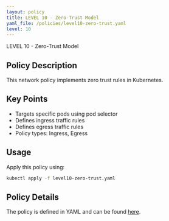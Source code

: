 ```yaml
---
layout: policy
title: LEVEL 10 - Zero-Trust Model
yaml_file: /policies/level10-zero-trust.yaml
level: 10
---
```


LEVEL 10 - Zero-Trust Model

## Policy Description

This network policy implements zero trust rules in Kubernetes.

## Key Points

- Targets specific pods using pod selector
- Defines ingress traffic rules
- Defines egress traffic rules
- Policy types: Ingress, Egress

## Usage

Apply this policy using:
```bash
kubectl apply -f level10-zero-trust.yaml
```

## Policy Details

The policy is defined in YAML and can be found [here](/policies/level10-zero-trust.yaml).
